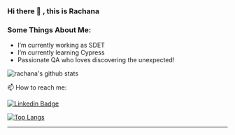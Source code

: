 ### Hi there 👋 , this is Rachana

<!-- <--
**RachanaHT/RachanaHT** is a ✨ _special_ ✨ repository because its `README.md` (this file) appears on your GitHub profile. -->

### Some Things About Me:

-  I’m currently working as SDET
-  I’m currently learning Cypress
-  Passionate QA who loves discovering the unexpected!


<!-- --> 

![rachana's github stats](https://github-readme-stats.vercel.app/api?username=RachanaHT&show_icons=true&count_private=true&hide=issues,prs)

 📫 How to reach me: 

<!-- SOCAIL MEDIA HANDLES -->
[![Linkedin Badge](https://img.shields.io/badge/-Rachana_HT-blue?style=flat-square&logo=Linkedin&logoColor=white&link=https://www.linkedin.com/in/rachana-h-t-846010169/)](https://www.linkedin.com/in/rachana-h-t-846010169/)

<!--  TOP LANGUAGES STATISTICS -->
 [![Top Langs](https://github-readme-stats.vercel.app/api/top-langs/?username=rachanaht&theme=dark&layout=compact&align=right&width=40%)](https://github.com/anuraghazra/github-readme-stats)
 
  ---
 

